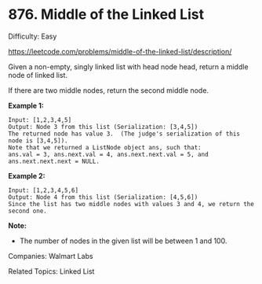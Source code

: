 # 876. Middle of the Linked List

Difficulty: Easy

https://leetcode.com/problems/middle-of-the-linked-list/description/

Given a non-empty, singly linked list with head node head, return a middle node of linked list.

If there are two middle nodes, return the second middle node.

 
**Example 1:**
```
Input: [1,2,3,4,5]
Output: Node 3 from this list (Serialization: [3,4,5])
The returned node has value 3.  (The judge's serialization of this node is [3,4,5]).
Note that we returned a ListNode object ans, such that:
ans.val = 3, ans.next.val = 4, ans.next.next.val = 5, and ans.next.next.next = NULL.
```

**Example 2:**
```
Input: [1,2,3,4,5,6]
Output: Node 4 from this list (Serialization: [4,5,6])
Since the list has two middle nodes with values 3 and 4, we return the second one.
``` 

**Note:**

* The number of nodes in the given list will be between 1 and 100.

Companies: Walmart Labs

Related Topics: Linked List
